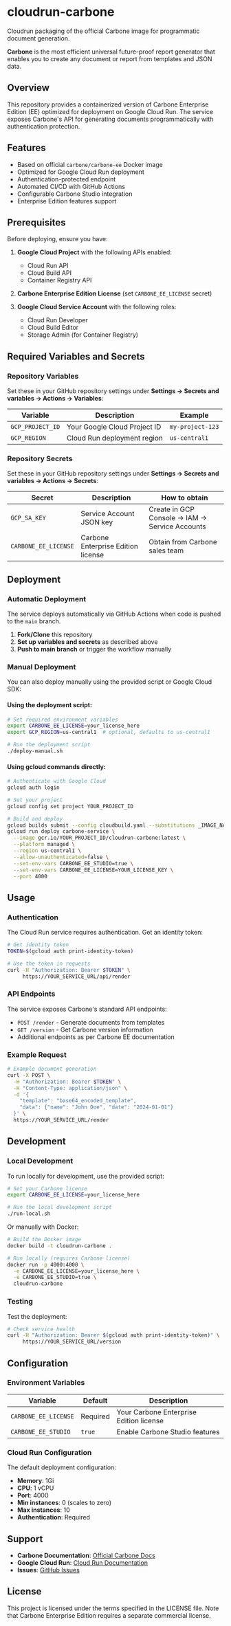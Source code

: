 # cloudrun-carbone

Cloudrun packaging of the official Carbone image for programmatic document generation.

**Carbone** is the most efficient universal future-proof report generator that enables you to create any document or report from templates and JSON data.

## Overview

This repository provides a containerized version of Carbone Enterprise Edition (EE) optimized for deployment on Google Cloud Run. The service exposes Carbone's API for generating documents programmatically with authentication protection.

## Features

- Based on official `carbone/carbone-ee` Docker image
- Optimized for Google Cloud Run deployment
- Authentication-protected endpoint
- Automated CI/CD with GitHub Actions
- Configurable Carbone Studio integration
- Enterprise Edition features support

## Prerequisites

Before deploying, ensure you have:

1. **Google Cloud Project** with the following APIs enabled:
   - Cloud Run API
   - Cloud Build API
   - Container Registry API

2. **Carbone Enterprise Edition License** (set `CARBONE_EE_LICENSE` secret)

3. **Google Cloud Service Account** with the following roles:
   - Cloud Run Developer
   - Cloud Build Editor
   - Storage Admin (for Container Registry)

## Required Variables and Secrets

### Repository Variables
Set these in your GitHub repository settings under **Settings → Secrets and variables → Actions → Variables**:

| Variable | Description | Example |
|----------|-------------|---------|
| `GCP_PROJECT_ID` | Your Google Cloud Project ID | `my-project-123` |
| `GCP_REGION` | Cloud Run deployment region | `us-central1` |

### Repository Secrets
Set these in your GitHub repository settings under **Settings → Secrets and variables → Actions → Secrets**:

| Secret | Description | How to obtain |
|--------|-------------|---------------|
| `GCP_SA_KEY` | Service Account JSON key | Create in GCP Console → IAM → Service Accounts |
| `CARBONE_EE_LICENSE` | Carbone Enterprise Edition license | Obtain from Carbone sales team |

## Deployment

### Automatic Deployment

The service deploys automatically via GitHub Actions when code is pushed to the `main` branch.

1. **Fork/Clone** this repository
2. **Set up variables and secrets** as described above
3. **Push to main branch** or trigger the workflow manually

### Manual Deployment

You can also deploy manually using the provided script or Google Cloud SDK:

#### Using the deployment script:
```bash
# Set required environment variables
export CARBONE_EE_LICENSE=your_license_here
export GCP_REGION=us-central1  # optional, defaults to us-central1

# Run the deployment script
./deploy-manual.sh
```

#### Using gcloud commands directly:
```bash
# Authenticate with Google Cloud
gcloud auth login

# Set your project
gcloud config set project YOUR_PROJECT_ID

# Build and deploy
gcloud builds submit --config cloudbuild.yaml --substitutions _IMAGE_NAME=cloudrun-carbone
gcloud run deploy carbone-service \
  --image gcr.io/YOUR_PROJECT_ID/cloudrun-carbone:latest \
  --platform managed \
  --region us-central1 \
  --allow-unauthenticated=false \
  --set-env-vars CARBONE_EE_STUDIO=true \
  --set-env-vars CARBONE_EE_LICENSE=YOUR_LICENSE_KEY \
  --port 4000
```

## Usage

### Authentication

The Cloud Run service requires authentication. Get an identity token:

```bash
# Get identity token
TOKEN=$(gcloud auth print-identity-token)

# Use the token in requests
curl -H "Authorization: Bearer $TOKEN" \
     https://YOUR_SERVICE_URL/api/render
```

### API Endpoints

The service exposes Carbone's standard API endpoints:

- `POST /render` - Generate documents from templates
- `GET /version` - Get Carbone version information
- Additional endpoints as per Carbone EE documentation

### Example Request

```bash
# Example document generation
curl -X POST \
  -H "Authorization: Bearer $TOKEN" \
  -H "Content-Type: application/json" \
  -d '{
    "template": "base64_encoded_template",
    "data": {"name": "John Doe", "date": "2024-01-01"}
  }' \
  https://YOUR_SERVICE_URL/render
```

## Development

### Local Development

To run locally for development, use the provided script:

```bash
# Set your Carbone license
export CARBONE_EE_LICENSE=your_license_here

# Run the local development script
./run-local.sh
```

Or manually with Docker:

```bash
# Build the Docker image
docker build -t cloudrun-carbone .

# Run locally (requires Carbone license)
docker run -p 4000:4000 \
  -e CARBONE_EE_LICENSE=your_license_here \
  -e CARBONE_EE_STUDIO=true \
  cloudrun-carbone
```

### Testing

Test the deployment:

```bash
# Check service health
curl -H "Authorization: Bearer $(gcloud auth print-identity-token)" \
     https://YOUR_SERVICE_URL/version
```

## Configuration

### Environment Variables

| Variable | Default | Description |
|----------|---------|-------------|
| `CARBONE_EE_LICENSE` | Required | Your Carbone Enterprise Edition license |
| `CARBONE_EE_STUDIO` | `true` | Enable Carbone Studio features |

### Cloud Run Configuration

The default deployment configuration:
- **Memory**: 1Gi
- **CPU**: 1 vCPU
- **Port**: 4000
- **Min instances**: 0 (scales to zero)
- **Max instances**: 10
- **Authentication**: Required

## Support

- **Carbone Documentation**: [Official Carbone Docs](https://carbone.io/documentation.html)
- **Google Cloud Run**: [Cloud Run Documentation](https://cloud.google.com/run/docs)
- **Issues**: [GitHub Issues](https://github.com/Darkflib/cloudrun-carbone/issues)

## License

This project is licensed under the terms specified in the LICENSE file. Note that Carbone Enterprise Edition requires a separate commercial license.
